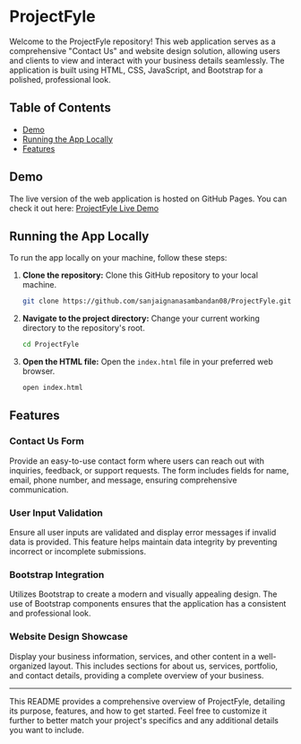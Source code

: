 # ProjectFyle

Welcome to the ProjectFyle repository! This web application serves as a comprehensive "Contact Us" and website design solution, allowing users and clients to view and interact with your business details seamlessly. The application is built using HTML, CSS, JavaScript, and Bootstrap for a polished, professional look.

## Table of Contents

- [Demo](#demo)
- [Running the App Locally](#running-the-app-locally)
- [Features](#features)

## Demo

The live version of the web application is hosted on GitHub Pages. You can check it out here: [ProjectFyle Live Demo](https://sanjaignanasambandan08.github.io/ProjectFyle/)

## Running the App Locally

To run the app locally on your machine, follow these steps:

1. **Clone the repository:** Clone this GitHub repository to your local machine.
    ```bash
    git clone https://github.com/sanjaignanasambandan08/ProjectFyle.git
    ```
2. **Navigate to the project directory:** Change your current working directory to the repository's root.
    ```bash
    cd ProjectFyle
    ```
3. **Open the HTML file:** Open the `index.html` file in your preferred web browser.
    ```bash
    open index.html
    ```

## Features

### Contact Us Form
Provide an easy-to-use contact form where users can reach out with inquiries, feedback, or support requests. The form includes fields for name, email, phone number, and message, ensuring comprehensive communication.

### User Input Validation
Ensure all user inputs are validated and display error messages if invalid data is provided. This feature helps maintain data integrity by preventing incorrect or incomplete submissions.

### Bootstrap Integration
Utilizes Bootstrap to create a modern and visually appealing design. The use of Bootstrap components ensures that the application has a consistent and professional look.

### Website Design Showcase
Display your business information, services, and other content in a well-organized layout. This includes sections for about us, services, portfolio, and contact details, providing a complete overview of your business.

---

This README provides a comprehensive overview of ProjectFyle, detailing its purpose, features, and how to get started. Feel free to customize it further to better match your project's specifics and any additional details you want to include.
